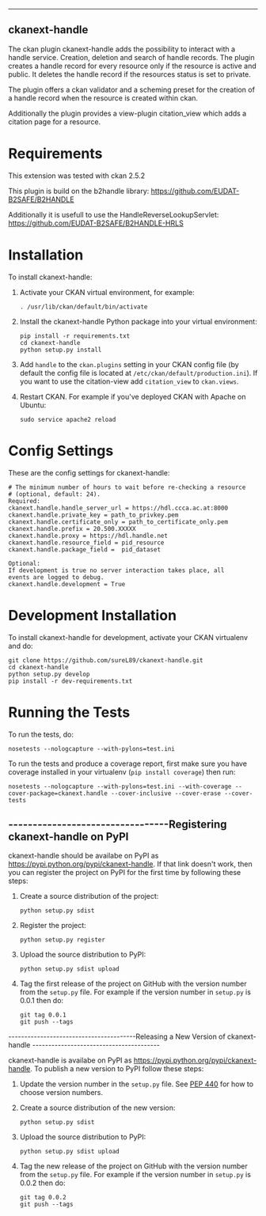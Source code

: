 ----------------
ckanext-handle
----------------

The ckan plugin ckanext-handle adds the possibility to interact with a handle
service. Creation, deletion and search of handle records. The plugin creates a
handle record for every resource only if the resource is active and public. It
deletes the handle record if the resources status is set to private.

The plugin offers a ckan validator and a scheming preset for the creation of a
handle record when the resource is created within ckan.

Additionally the plugin provides a view-plugin citation_view which adds a
citation page for a resource.

Requirements
============

This extension was tested with ckan 2.5.2 

This plugin is build on the b2handle library:
https://github.com/EUDAT-B2SAFE/B2HANDLE

Additionally it is usefull to use the HandleReverseLookupServlet:
https://github.com/EUDAT-B2SAFE/B2HANDLE-HRLS

Installation
============

To install ckanext-handle:

1.  Activate your CKAN virtual environment, for example:

        . /usr/lib/ckan/default/bin/activate

2.  Install the ckanext-handle Python package into your virtual
    environment:
    
        pip install -r requirements.txt
        cd ckanext-handle
        python setup.py install

3.  Add `handle` to the `ckan.plugins` setting in your CKAN config file
    (by default the config file is located at
    `/etc/ckan/default/production.ini`).
    If you want to use the citation-view add `citation_view` to `ckan.views`.
4.  Restart CKAN. For example if you've deployed CKAN with Apache on
    Ubuntu:

        sudo service apache2 reload

Config Settings
===============

These are the config settings for ckanext-handle:

    # The minimum number of hours to wait before re-checking a resource
    # (optional, default: 24).
    Required:
    ckanext.handle.handle_server_url = https://hdl.ccca.ac.at:8000
    ckanext.handle.private_key = path_to_privkey.pem
    ckanext.handle.certificate_only = path_to_certificate_only.pem
    ckanext.handle.prefix = 20.500.XXXXX
    ckanext.handle.proxy = https://hdl.handle.net
    ckanext.handle.resource_field = pid_resource
    ckanext.handle.package_field =  pid_dataset

    Optional: 
    If development is true no server interaction takes place, all
    events are logged to debug. 
    ckanext.handle.development = True

Development Installation
========================

To install ckanext-handle for development, activate your CKAN virtualenv
and do:

    git clone https://github.com/sureL89/ckanext-handle.git
    cd ckanext-handle
    python setup.py develop
    pip install -r dev-requirements.txt

Running the Tests
=================

To run the tests, do:

    nosetests --nologcapture --with-pylons=test.ini

To run the tests and produce a coverage report, first make sure you have
coverage installed in your virtualenv (`pip install coverage`) then run:

    nosetests --nologcapture --with-pylons=test.ini --with-coverage --cover-package=ckanext.handle --cover-inclusive --cover-erase --cover-tests

---------------------------------Registering ckanext-handle on PyPI
---------------------------------

ckanext-handle should be availabe on PyPI as
<https://pypi.python.org/pypi/ckanext-handle>. If that link doesn't
work, then you can register the project on PyPI for the first time by
following these steps:

1.  Create a source distribution of the project:

        python setup.py sdist

2.  Register the project:

        python setup.py register

3.  Upload the source distribution to PyPI:

        python setup.py sdist upload

4.  Tag the first release of the project on GitHub with the version
    number from the `setup.py` file. For example if the version number
    in `setup.py` is 0.0.1 then do:

        git tag 0.0.1
        git push --tags

----------------------------------------Releasing a New Version of
ckanext-handle ----------------------------------------

ckanext-handle is availabe on PyPI as
<https://pypi.python.org/pypi/ckanext-handle>. To publish a new version
to PyPI follow these steps:

1.  Update the version number in the `setup.py` file. See [PEP
    440](http://legacy.python.org/dev/peps/pep-0440/#public-version-identifiers)
    for how to choose version numbers.
2.  Create a source distribution of the new version:

        python setup.py sdist

3.  Upload the source distribution to PyPI:

        python setup.py sdist upload

4.  Tag the new release of the project on GitHub with the version number
    from the `setup.py` file. For example if the version number in
    `setup.py` is 0.0.2 then do:

        git tag 0.0.2
        git push --tags


